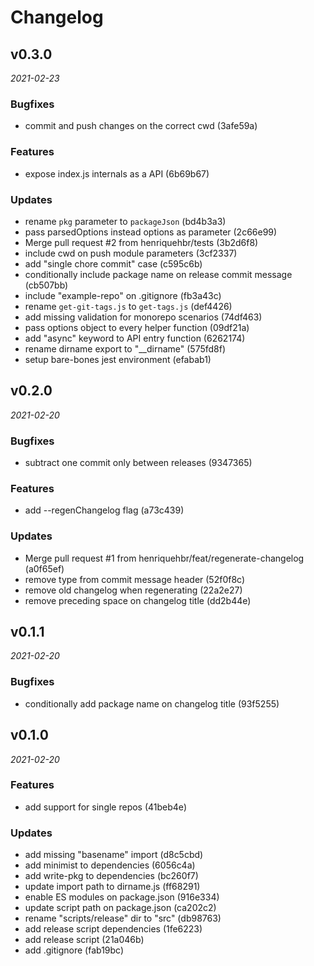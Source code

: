# Changelog

## v0.3.0

_2021-02-23_

### Bugfixes

- commit and push changes on the correct cwd (3afe59a)

### Features

- expose index.js internals as a API (6b69b67)

### Updates

- rename `pkg` parameter to `packageJson` (bd4b3a3)
- pass parsedOptions instead options as parameter (2c66e99)
- Merge pull request #2 from henriquehbr/tests (3b2d6f8)
- include cwd on push module parameters (3cf2337)
- add "single chore commit" case (c595c6b)
- conditionally include package name on release commit message (cb507bb)
- include "example-repo" on .gitignore (fb3a43c)
- rename `get-git-tags.js` to `get-tags.js` (def4426)
- add missing validation for monorepo scenarios (74df463)
- pass options object to every helper function (09df21a)
- add "async" keyword to API entry function (6262174)
- rename dirname export to "__dirname" (575fd8f)
- setup bare-bones jest environment (efabab1)

## v0.2.0

_2021-02-20_

### Bugfixes

- subtract one commit only between releases (9347365)

### Features

- add --regenChangelog flag (a73c439)

### Updates

- Merge pull request #1 from henriquehbr/feat/regenerate-changelog (a0f65ef)
- remove type from commit message header (52f0f8c)
- remove old changelog when regenerating (22a2e27)
- remove preceding space on changelog title (dd2b44e)

## v0.1.1

_2021-02-20_

### Bugfixes

- conditionally add package name on changelog title (93f5255)

## v0.1.0

_2021-02-20_

### Features

- add support for single repos (41beb4e)

### Updates

- add missing "basename" import (d8c5cbd)
- add minimist to dependencies (6056c4a)
- add write-pkg to dependencies (bc260f7)
- update import path to dirname.js (ff68291)
- enable ES modules on package.json (916e334)
- update script path on package.json (ca202c2)
- rename "scripts/release" dir to "src" (db98763)
- add release script dependencies (1fe6223)
- add release script (21a046b)
- add .gitignore (fab19bc)